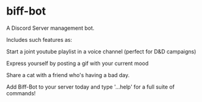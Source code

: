 # biff-bot

A Discord Server management bot.

Includes such features as:

Start a joint youtube playlist in a voice channel (perfect for D&D campaigns)

Express yourself by posting a gif with your current mood

Share a cat with a friend who's having a bad day.

Add Biff-Bot to your server today and type '...help' for a full suite of commands!
